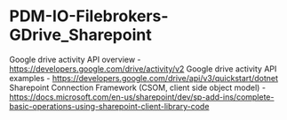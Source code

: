 # PDM-IO-Filebrokers-GDrive_Sharepoint

Google drive activity API overview -  https://developers.google.com/drive/activity/v2
Google drive activity API examples - https://developers.google.com/drive/api/v3/quickstart/dotnet
Sharepoint Connection Framework (CSOM, client side object model) - https://docs.microsoft.com/en-us/sharepoint/dev/sp-add-ins/complete-basic-operations-using-sharepoint-client-library-code
